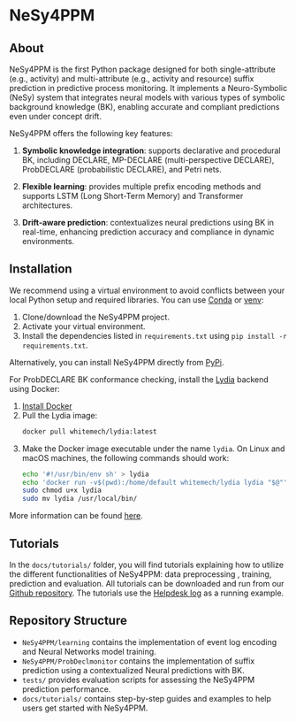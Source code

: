 # NeSy4PPM

## About

NeSy4PPM is the first Python package designed for both single-attribute (e.g., activity) and multi-attribute (e.g., activity and resource) suffix prediction in predictive process monitoring. It implements a Neuro-Symbolic (NeSy) system that integrates neural models with various types of symbolic background knowledge (BK), enabling accurate and compliant predictions even under concept drift.

NeSy4PPM offers the following key features:

1. **Symbolic knowledge integration**: supports declarative and procedural BK, including DECLARE, MP-DECLARE (multi-perspective DECLARE), ProbDECLARE (probabilistic DECLARE), and Petri nets.

2. **Flexible learning**: provides multiple prefix encoding methods and supports LSTM (Long Short-Term Memory) and Transformer architectures.

3. **Drift-aware prediction**: contextualizes neural predictions using BK in real-time, enhancing prediction accuracy and compliance in dynamic environments.

## Installation

We recommend using a virtual environment to avoid conflicts between your local Python setup and required libraries. You can use [Conda](https://conda.io) or [venv](https://docs.python.org/3/library/venv.html):

1. Clone/download the NeSy4PPM project.
2. Activate your virtual environment.
3. Install the dependencies listed in `requirements.txt` using `pip install -r requirements.txt`.

Alternatively, you can install NeSy4PPM directly from [PyPi](https://pypi.org/project/nesy4ppm/).

For ProbDECLARE BK conformance checking, install the [Lydia](https://github.com/whitemech/lydia) backend using Docker:

1. [Install Docker](https://www.docker.com/get-started)
2. Pull the Lydia image:
   ```bash
   docker pull whitemech/lydia:latest
3. Make the Docker image executable under the name `lydia`. On Linux and macOS machines, the following commands should work:
   ```bash
   echo '#!/usr/bin/env sh' > lydia
   echo 'docker run -v$(pwd):/home/default whitemech/lydia lydia "$@"' >> lydia
   sudo chmod u+x lydia
   sudo mv lydia /usr/local/bin/
   ```
   
More information can be found [here](https://github.com/whitemech/logaut).

## Tutorials
In the `docs/tutorials/` folder, you will find tutorials explaining how to utilize the different functionalities of NeSy4PPM: data preprocessing ,
training, prediction and evaluation. All tutorials can be downloaded and run from our [Github repository](https://github.com/JamilaOUKHARIJANE/NeSy4PPM/tree/master/docs/source/tutorials).
The tutorials use the [Helpdesk log](https://data.4tu.nl/articles/dataset/Dataset_belonging_to_the_help_desk_log_of_an_Italian_Company/12675977) as a running example.

## Repository Structure
- `NeSy4PPM/learning` contains the implementation of event log encoding and Neural Networks model training.
- `NeSy4PPM/ProbDeclmonitor` contains the implementation of suffix prediction using a contextualized Neural predictions with BK.
- `tests/` provides evaluation scripts for assessing the NeSy4PPM prediction performance.
- `docs/tutorials/` contains step-by-step guides and examples to help users get started with NeSy4PPM.
